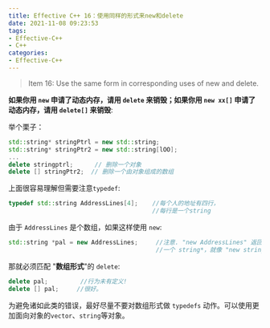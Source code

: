 ```yaml
---
title: Effective C++ 16：使用同样的形式来new和delete
date: 2021-11-08 09:23:53
tags:
- Effective-C++
- C++
categories:
- Effective-C++
---
```


> Item 16: Use the same form in corresponding uses of new and delete.

**如果你用 `new` 申请了动态内存，请用 `delete` 来销毁；如果你用 `new xx[]` 申请了动态内存，请用 `delete[]` 来销毁**: 

举个栗子：
```c++
std::string* stringPtrl = new std::string;
std::string* stringPtr2 = new std::string[lOO];
...
delete stringptrl;      // 删除一个对象
delete [] stringPtr2;  // 删除一个由对象组成的数组
```

上面很容易理解但需要注意`typedef`:

```c++
typedef std::string AddressLines[4];    //每个人的地址有四行，
                                        //每行是一个string
```

由于 `AddressLines` 是个数组，如果这样使用 `new`:

```c++
std::string *pal = new AddressLines;     //注意. "new AddressLines" 返回
                                         //一个 string*，就像 "new string[4]" 一样
```
那就必须匹配 "**数组形式**"的 `delete`:
```c++
delete pal;         //行为未有定义!
delete [] pal;     //很好。
```

为避免诸如此类的错误，最好尽量不要对数组形式做 `typedefs` 动作。可以使用更加面向对象的`vector`、`string`等对象。